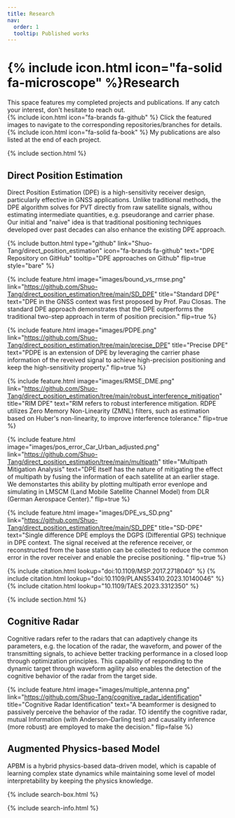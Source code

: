 ```yaml
---
title: Research
nav:
  order: 1
  tooltip: Published works
---
```


# {% include icon.html icon="fa-solid fa-microscope" %}Research

This space features my completed projects and publications. If any catch your interest, don't hesitate to reach out.  
{%
  include icon.html
  icon="fa-brands fa-github"
%}
Click the featured images to navigate to the corresponding repositories/branches for details.  
{%
  include icon.html
  icon="fa-solid fa-book"
%}
My publications are also listed at the end of each project.

{% include section.html %}

## Direct Position Estimation 
Direct Position Estimation (DPE) is a high-sensitivity receiver design, particularly effective in GNSS applications. Unlike traditional methods, the DPE algorithm solves for PVT directly from raw satellite signals, withou estimating intermediate quantities, e.g. pseudorange and carrier phase.  
Our initial and "naive" idea is that traditional positioning techniques developed over past decades can also enhance the existing DPE approach.  

{%
  include button.html
  type="github"
  link="Shuo-Tang/direct_position_estimation"
  icon="fa-brands fa-github"
  text="DPE Repository on GitHub"
  tooltip="DPE approaches on Github"
  flip=true
  style="bare"
 %}

{%
  include feature.html
  image="images/bound_vs_rmse.png"
  link="https://github.com/Shuo-Tang/direct_position_estimation/tree/main/SD_DPE"
  title="Standard DPE"
  text="DPE in the GNSS context was first proposed by Prof. Pau Closas. The standard DPE approach demonstrates that the DPE outperforms the traditional two-step approach in term of position precision."
  flip=true
%}

{%
  include feature.html
  image="images/PDPE.png"
  link="https://github.com/Shuo-Tang/direct_position_estimation/tree/main/precise_DPE"
  title="Precise DPE"
  text="PDPE is an extension of DPE by leveraging the carrier phase information of the reveived signal to achieve high-precision positioning and keep the high-sensitivity property."
  flip=true
%}

{%
  include feature.html
  image="images/RMSE_DME.png"
  link="https://github.com/Shuo-Tang/direct_position_estimation/tree/main/robust_interference_mitigation"
  title="RIM DPE"
  text="RIM refers to robust interference mitigation. RDPE utilizes Zero Memory Non-Linearity (ZMNL) filters, such as estimation based on Huber's non-linearity, to improve interference tolerance."
  flip=true
%}

{%
  include feature.html
  image="images/pos_error_Car_Urban_adjusted.png"
  link="https://github.com/Shuo-Tang/direct_position_estimation/tree/main/multipath"
  title="Multipath Mitigation Analysis"
  text="DPE itself has the nature of mitigating the effect of multipath by fusing the information of each satellite at an earlier stage. We demonstartes this ability by plotting multipath error evenlope and simulating in LMSCM (Land Mobile Satellite Channel Model) from DLR (German Aerospace Center)."
  flip=true
%}

{%
  include feature.html
  image="images/DPE_vs_SD.png"
  link="https://github.com/Shuo-Tang/direct_position_estimation/tree/main/SD_DPE"
  title="SD-DPE"
  text="Single difference DPE employs the DGPS (Differential GPS) technique in DPE context. The signal received at the reference receiver, or reconstructed from the base station can be collected to reduce the common error in the rover receiver and enable the precise positioning. "
  flip=true
%}

{%
  include citation.html
  lookup="doi:10.1109/MSP.2017.2718040"
%}
{%
  include citation.html
  lookup="doi:10.1109/PLANS53410.2023.10140046"
%}
{%
  include citation.html
  lookup="10.1109/TAES.2023.3312350"
%}

{% include section.html %}

## Cognitive Radar
Cognitive radars refer to the radars that can adaptively change its parameters, e.g. the location of the radar, the waveform, and power of the transmitting signals, to achieve better tracking performance in a closed loop through optimization principles. 
This capability of responding to the dynamic target through waveform agility also enables the detection of the cognitive behavior of the radar from the target side.

{%
  include feature.html
  image="images/multiple_antenna.png"
  link="https://github.com/Shuo-Tang/cognitive_radar_identification"
  title="Cognitive Radar Identification"
  text="A beamformer is designed to passively perceive the behavior of the radar. TO identify the cognitive radar, mutual Information (with Anderson–Darling test) and causality inference (more robust) are employed to make the decision."
  flip=false
%}  

## Augmented Physics-based Model
APBM is a hybrid physics-based data-driven model, which is capable of learning complex state dynamics while maintaining some level of model interpretability by keeping the physics knowledge.

{% include search-box.html %}

{% include search-info.html %}


